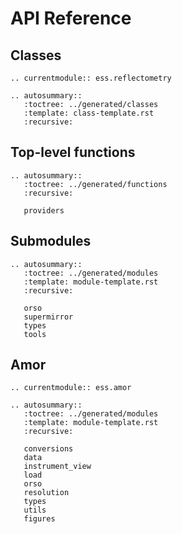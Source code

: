 # API Reference

## Classes

```{eval-rst}
.. currentmodule:: ess.reflectometry

.. autosummary::
   :toctree: ../generated/classes
   :template: class-template.rst
   :recursive:
```

## Top-level functions

```{eval-rst}
.. autosummary::
   :toctree: ../generated/functions
   :recursive:

   providers
```

## Submodules

```{eval-rst}
.. autosummary::
   :toctree: ../generated/modules
   :template: module-template.rst
   :recursive:

   orso
   supermirror
   types
   tools
```

## Amor

```{eval-rst}
.. currentmodule:: ess.amor

.. autosummary::
   :toctree: ../generated/modules
   :template: module-template.rst
   :recursive:

   conversions
   data
   instrument_view
   load
   orso
   resolution
   types
   utils
   figures
```
